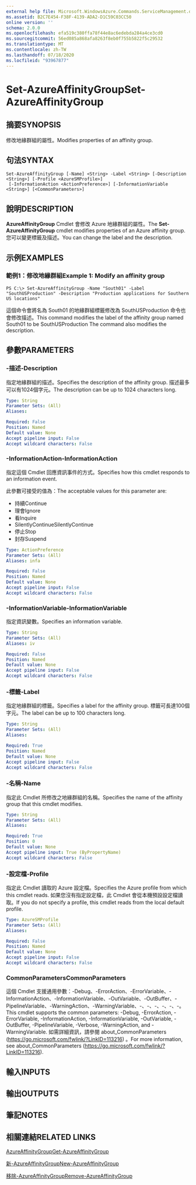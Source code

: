 ```yaml
---
external help file: Microsoft.WindowsAzure.Commands.ServiceManagement.dll-Help.xml
ms.assetid: B2C7E454-F38F-4139-ADA2-D1C59C03CC50
online version: ''
schema: 2.0.0
ms.openlocfilehash: efa519c380ffa78f44e8ac6edebda284a4ce3cd0
ms.sourcegitcommit: 56ed085a868afa8263f8eb0f755b5822f5c29532
ms.translationtype: MT
ms.contentlocale: zh-TW
ms.lasthandoff: 07/18/2020
ms.locfileid: "93967877"
---
```

# <span data-ttu-id="6cc32-101">Set-AzureAffinityGroup</span><span class="sxs-lookup"><span data-stu-id="6cc32-101">Set-AzureAffinityGroup</span></span>

## <span data-ttu-id="6cc32-102">摘要</span><span class="sxs-lookup"><span data-stu-id="6cc32-102">SYNOPSIS</span></span>
<span data-ttu-id="6cc32-103">修改地緣群組的屬性。</span><span class="sxs-lookup"><span data-stu-id="6cc32-103">Modifies properties of an affinity group.</span></span>

## <span data-ttu-id="6cc32-104">句法</span><span class="sxs-lookup"><span data-stu-id="6cc32-104">SYNTAX</span></span>

```
Set-AzureAffinityGroup [-Name] <String> -Label <String> [-Description <String>] [-Profile <AzureSMProfile>]
 [-InformationAction <ActionPreference>] [-InformationVariable <String>] [<CommonParameters>]
```

## <span data-ttu-id="6cc32-105">說明</span><span class="sxs-lookup"><span data-stu-id="6cc32-105">DESCRIPTION</span></span>
<span data-ttu-id="6cc32-106">**AzureAffinityGroup** Cmdlet 會修改 Azure 地緣群組的屬性。</span><span class="sxs-lookup"><span data-stu-id="6cc32-106">The **Set-AzureAffinityGroup** cmdlet modifies properties of an Azure affinity group.</span></span>
<span data-ttu-id="6cc32-107">您可以變更標籤及描述。</span><span class="sxs-lookup"><span data-stu-id="6cc32-107">You can change the label and the description.</span></span>

## <span data-ttu-id="6cc32-108">示例</span><span class="sxs-lookup"><span data-stu-id="6cc32-108">EXAMPLES</span></span>

### <span data-ttu-id="6cc32-109">範例1：修改地緣群組</span><span class="sxs-lookup"><span data-stu-id="6cc32-109">Example 1: Modify an affinity group</span></span>
```
PS C:\> Set-AzureAffinityGroup -Name "South01" -Label "SouthUSProduction" -Description "Production applications for Southern US locations"
```

<span data-ttu-id="6cc32-110">這個命令會將名為 South01 的地緣群組標籤修改為 SouthUSProduction 命令也會修改描述。</span><span class="sxs-lookup"><span data-stu-id="6cc32-110">This command modifies the label of the affinity group named South01 to be SouthUSProduction The command also modifies the description.</span></span>

## <span data-ttu-id="6cc32-111">參數</span><span class="sxs-lookup"><span data-stu-id="6cc32-111">PARAMETERS</span></span>

### <span data-ttu-id="6cc32-112">-描述</span><span class="sxs-lookup"><span data-stu-id="6cc32-112">-Description</span></span>
<span data-ttu-id="6cc32-113">指定地緣群組的描述。</span><span class="sxs-lookup"><span data-stu-id="6cc32-113">Specifies the description of the affinity group.</span></span>
<span data-ttu-id="6cc32-114">描述最多可以有1024個字元。</span><span class="sxs-lookup"><span data-stu-id="6cc32-114">The description can be up to 1024 characters long.</span></span>

```yaml
Type: String
Parameter Sets: (All)
Aliases: 

Required: False
Position: Named
Default value: None
Accept pipeline input: False
Accept wildcard characters: False
```

### <span data-ttu-id="6cc32-115">-InformationAction</span><span class="sxs-lookup"><span data-stu-id="6cc32-115">-InformationAction</span></span>
<span data-ttu-id="6cc32-116">指定這個 Cmdlet 回應資訊事件的方式。</span><span class="sxs-lookup"><span data-stu-id="6cc32-116">Specifies how this cmdlet responds to an information event.</span></span>

<span data-ttu-id="6cc32-117">此參數可接受的值為：</span><span class="sxs-lookup"><span data-stu-id="6cc32-117">The acceptable values for this parameter are:</span></span>

- <span data-ttu-id="6cc32-118">持續</span><span class="sxs-lookup"><span data-stu-id="6cc32-118">Continue</span></span>
- <span data-ttu-id="6cc32-119">理會</span><span class="sxs-lookup"><span data-stu-id="6cc32-119">Ignore</span></span>
- <span data-ttu-id="6cc32-120">看</span><span class="sxs-lookup"><span data-stu-id="6cc32-120">Inquire</span></span>
- <span data-ttu-id="6cc32-121">SilentlyContinue</span><span class="sxs-lookup"><span data-stu-id="6cc32-121">SilentlyContinue</span></span>
- <span data-ttu-id="6cc32-122">停止</span><span class="sxs-lookup"><span data-stu-id="6cc32-122">Stop</span></span>
- <span data-ttu-id="6cc32-123">封存</span><span class="sxs-lookup"><span data-stu-id="6cc32-123">Suspend</span></span>

```yaml
Type: ActionPreference
Parameter Sets: (All)
Aliases: infa

Required: False
Position: Named
Default value: None
Accept pipeline input: False
Accept wildcard characters: False
```

### <span data-ttu-id="6cc32-124">-InformationVariable</span><span class="sxs-lookup"><span data-stu-id="6cc32-124">-InformationVariable</span></span>
<span data-ttu-id="6cc32-125">指定資訊變數。</span><span class="sxs-lookup"><span data-stu-id="6cc32-125">Specifies an information variable.</span></span>

```yaml
Type: String
Parameter Sets: (All)
Aliases: iv

Required: False
Position: Named
Default value: None
Accept pipeline input: False
Accept wildcard characters: False
```

### <span data-ttu-id="6cc32-126">-標籤</span><span class="sxs-lookup"><span data-stu-id="6cc32-126">-Label</span></span>
<span data-ttu-id="6cc32-127">指定地緣群組的標籤。</span><span class="sxs-lookup"><span data-stu-id="6cc32-127">Specifies a label for the affinity group.</span></span>
<span data-ttu-id="6cc32-128">標籤可長達100個字元。</span><span class="sxs-lookup"><span data-stu-id="6cc32-128">The label can be up to 100 characters long.</span></span>

```yaml
Type: String
Parameter Sets: (All)
Aliases: 

Required: True
Position: Named
Default value: None
Accept pipeline input: False
Accept wildcard characters: False
```

### <span data-ttu-id="6cc32-129">-名稱</span><span class="sxs-lookup"><span data-stu-id="6cc32-129">-Name</span></span>
<span data-ttu-id="6cc32-130">指定此 Cmdlet 所修改之地緣群組的名稱。</span><span class="sxs-lookup"><span data-stu-id="6cc32-130">Specifies the name of the affinity group that this cmdlet modifies.</span></span>

```yaml
Type: String
Parameter Sets: (All)
Aliases: 

Required: True
Position: 0
Default value: None
Accept pipeline input: True (ByPropertyName)
Accept wildcard characters: False
```

### <span data-ttu-id="6cc32-131">-設定檔</span><span class="sxs-lookup"><span data-stu-id="6cc32-131">-Profile</span></span>
<span data-ttu-id="6cc32-132">指定此 Cmdlet 讀取的 Azure 設定檔。</span><span class="sxs-lookup"><span data-stu-id="6cc32-132">Specifies the Azure profile from which this cmdlet reads.</span></span>
<span data-ttu-id="6cc32-133">如果您沒有指定設定檔，此 Cmdlet 會從本機預設設定檔讀取。</span><span class="sxs-lookup"><span data-stu-id="6cc32-133">If you do not specify a profile, this cmdlet reads from the local default profile.</span></span>

```yaml
Type: AzureSMProfile
Parameter Sets: (All)
Aliases: 

Required: False
Position: Named
Default value: None
Accept pipeline input: False
Accept wildcard characters: False
```

### <span data-ttu-id="6cc32-134">CommonParameters</span><span class="sxs-lookup"><span data-stu-id="6cc32-134">CommonParameters</span></span>
<span data-ttu-id="6cc32-135">這個 Cmdlet 支援通用參數：-Debug、-ErrorAction、-ErrorVariable、-InformationAction、-InformationVariable、-OutVariable、-OutBuffer、-PipelineVariable、-WarningAction、-WarningVariable、-、-、-、-、-、-。</span><span class="sxs-lookup"><span data-stu-id="6cc32-135">This cmdlet supports the common parameters: -Debug, -ErrorAction, -ErrorVariable, -InformationAction, -InformationVariable, -OutVariable, -OutBuffer, -PipelineVariable, -Verbose, -WarningAction, and -WarningVariable.</span></span> <span data-ttu-id="6cc32-136">如需詳細資訊，請參閱 about_CommonParameters (https://go.microsoft.com/fwlink/?LinkID=113216) 。</span><span class="sxs-lookup"><span data-stu-id="6cc32-136">For more information, see about_CommonParameters (https://go.microsoft.com/fwlink/?LinkID=113216).</span></span>

## <span data-ttu-id="6cc32-137">輸入</span><span class="sxs-lookup"><span data-stu-id="6cc32-137">INPUTS</span></span>

## <span data-ttu-id="6cc32-138">輸出</span><span class="sxs-lookup"><span data-stu-id="6cc32-138">OUTPUTS</span></span>

## <span data-ttu-id="6cc32-139">筆記</span><span class="sxs-lookup"><span data-stu-id="6cc32-139">NOTES</span></span>

## <span data-ttu-id="6cc32-140">相關連結</span><span class="sxs-lookup"><span data-stu-id="6cc32-140">RELATED LINKS</span></span>

[<span data-ttu-id="6cc32-141">AzureAffinityGroup</span><span class="sxs-lookup"><span data-stu-id="6cc32-141">Get-AzureAffinityGroup</span></span>](./Get-AzureAffinityGroup.md)

[<span data-ttu-id="6cc32-142">新-AzureAffinityGroup</span><span class="sxs-lookup"><span data-stu-id="6cc32-142">New-AzureAffinityGroup</span></span>](./New-AzureAffinityGroup.md)

[<span data-ttu-id="6cc32-143">移除-AzureAffinityGroup</span><span class="sxs-lookup"><span data-stu-id="6cc32-143">Remove-AzureAffinityGroup</span></span>](./Remove-AzureAffinityGroup.md)


